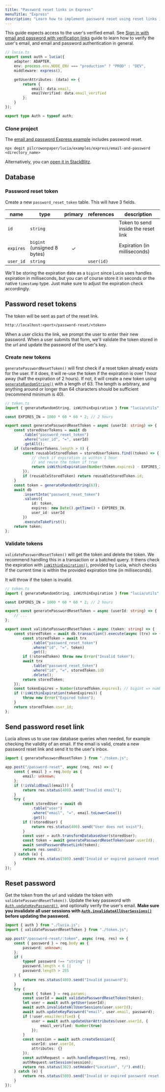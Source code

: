 ```yaml
---
title: "Password reset links in Express"
menuTitle: "Express"
description: "Learn how to implement password reset using reset links in Express"
---
```


This guide expects access to the user's verified email. See [Sign in with email and password with verification links](/guidebook/sign-in-with-email-and-password/express) guide to learn how to verify the user's email, and email and password authentication in general.

```ts
// lucia.ts
export const auth = lucia({
	adapter: ADAPTER,
	env: process.env.NODE_ENV === "production" ? "PROD" : "DEV",
	middleware: express(),

	getUserAttributes: (data) => {
		return {
			email: data.email,
			emailVerified: data.email_verified
		};
	}
});

export type Auth = typeof auth;
```

### Clone project

The [email and password Express example](https://github.com/pilcrowOnPaper/lucia/tree/main/examples/express/email-and-password) includes password reset.

```
npx degit pilcrowonpaper/lucia/examples/express/email-and-password <directory_name>
```

Alternatively, you can [open it in StackBlitz](https://stackblitz.com/github/pilcrowOnPaper/lucia/tree/main/examples/express/email-and-password).

## Database

### Password reset token

Create a new `password_reset_token` table. This will have 3 fields.

| name      | type                        | primary | references | description                         |
| --------- | --------------------------- | :-----: | ---------- | ----------------------------------- |
| `id`      | `string`                    |         |            | Token to send inside the reset link |
| `expires` | `bigint` (unsigned 8 bytes) |    ✓    |            | Expiration (in milliseconds)        |
| `user_id` | `string`                    |         | `user(id)` |                                     |

We'll be storing the expiration date as a `bigint` since Lucia uses handles expiration in milliseconds, but you can of course store it in seconds or the native `timestamp` type. Just make sure to adjust the expiration check accordingly.

## Password reset tokens

The token will be sent as part of the reset link.

```
http://localhost:<port>/password-reset/<token>
```

When a user clicks the link, we prompt the user to enter their new password. When a user submits that form, we'll validate the token stored in the url and update the password of the user's key.

### Create new tokens

`generatePasswordResetToken()` will first check if a reset token already exists for the user. If it does, it will re-use the token if the expiration is over 1 hour away (half the expiration of 2 hours). If not, it will create a new token using [`generateRandomString()`](/reference/lucia/utils#generaterandomstring) with a length of 63. The length is arbitrary, and anything around or longer than 64 characters should be sufficient (recommend minimum is 40).

```ts
// token.ts
import { generateRandomString, isWithinExpiration } from "lucia/utils";

const EXPIRES_IN = 1000 * 60 * 60 * 2; // 2 hours

export const generatePasswordResetToken = async (userId: string) => {
	const storedUserTokens = await db
		.table("password_reset_token")
		.where("user_id", "=", userId)
		.getAll();
	if (storedUserTokens.length > 0) {
		const reusableStoredToken = storedUserTokens.find((token) => {
			// check if expiration is within 1 hour
			// and reuse the token if true
			return isWithinExpiration(Number(token.expires) - EXPIRES_IN / 2);
		});
		if (reusableStoredToken) return reusableStoredToken.id;
	}
	const token = generateRandomString(63);
	await db
		.insertInto("password_reset_token")
		.values({
			id: token,
			expires: new Date().getTime() + EXPIRES_IN,
			user_id: userId
		})
		.executeTakeFirst();
	return token;
};
```

### Validate tokens

`validatePasswordResetToken()` will get the token and delete the token. We recommend handling this in a transaction or a batched query. It thens check the expiration with [`isWithinExpiration()`](/reference/lucia/utils#iswithinexpiration), provided by Lucia, which checks if the current time is within the provided expiration time (in milliseconds).

It will throw if the token is invalid.

```ts
// token.ts
import { generateRandomString, isWithinExpiration } from "lucia/utils";

const EXPIRES_IN = 1000 * 60 * 60 * 2; // 2 hours

export const generatePasswordResetToken = async (userId: string) => {
	// ...
};

export const validatePasswordResetToken = async (token: string) => {
	const storedToken = await db.transaction().execute(async (trx) => {
		const storedToken = await trx
			.table("password_reset_token")
			.where("id", "=", token)
			.get();
		if (!storedToken) throw new Error("Invalid token");
		await trx
			.table("password_reset_token")
			.where("id", "=", storedToken.id)
			.delete();
		return storedToken;
	});
	const tokenExpires = Number(storedToken.expires); // bigint => number conversion
	if (!isWithinExpiration(tokenExpires)) {
		throw new Error("Expired token");
	}
	return storedToken.user_id;
};
```

## Send password reset link

Lucia allows us to use raw database queries when needed, for example checking the validity of an email. If the email is valid, create a new password reset link and send it to the user's inbox.

```ts
import { generatePasswordResetToken } from "./token.js";

app.post("/password-reset", async (req, res) => {
	const { email } = req.body as {
		email: unknown;
	};
	if (!isValidEmail(email)) {
		return res.status(400).send("Invalid email");
	}
	try {
		const storedUser = await db
			.table("user")
			.where("email", "=", email.toLowerCase())
			.get();
		if (!storedUser) {
			return res.status(400).send("User does not exist");
		}
		const user = auth.transformDatabaseUser(storedUser);
		const token = await generatePasswordResetToken(user.userId);
		await sendPasswordResetLink(token);
		return res.send();
	} catch (e) {
		return res.status(500).send("Invalid or expired password reset link");
	}
});
```

## Reset password

Get the token from the url and validate the token with `validatePasswordResetToken()`. Update the key password with [`Auth.updateKeyPassword()`](/reference/lucia/interfaces/auth#updatekeypassword), and optionally verify the user's email. **Make sure you invalidate all user sessions with [`Auth.invalidateAllUserSessions()`](/reference/lucia/interfaces/auth#invalidateallusersessions) before updating the password.**

```ts
import { auth } from "./lucia.js";
import { validatePasswordResetToken } from "./token.js";

app.post("/password-reset/:token", async (req, res) => {
	const { password } = req.body as {
		password: unknown;
	};
	if (
		typeof password !== "string" ||
		password.length < 6 ||
		password.length > 255
	) {
		return res.status(400).send("Invalid password");
	}
	try {
		const { token } = req.params;
		const userId = await validatePasswordResetToken(token);
		let user = await auth.getUser(userId);
		await auth.invalidateAllUserSessions(user.userId);
		await auth.updateKeyPassword("email", user.email, password);
		if (!user.emailVerified) {
			user = await auth.updateUserAttributes(user.userId, {
				email_verified: Number(true)
			});
		}
		const session = await auth.createSession({
			userId: user.userId,
			attributes: {}
		});
		const authRequest = auth.handleRequest(req, res);
		authRequest.setSession(session);
		return res.status(302).setHeader("Location", "/").end();
	} catch (e) {
		return res.status(500).send("Invalid or expired password reset link");
	}
});
```
